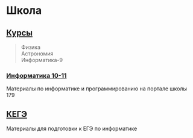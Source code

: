 <!---
xkurs/xkurs is a ✨ special ✨ repository because its `README.md` (this file) appears on your GitHub profile.
You can click the Preview link to take a look at your changes.
--->

# Школа

## [Курсы](https://adjoining-approach-866.notion.site/19bba46184c34f9c9f77f55a7cfe32b0?v=fa1c90dfc7e145bc8d6772020325e852 "Notion")

>Физика  
Астрономия  
Информатика-9

### [Информатика 10-11](https://server.179.ru/wiki/?page=Informatika/11_B "Школа179")

Материалы по информатике и программированию на портале школы 179

## [КЕГЭ](https://xkurs.github.io/KEGE/ "ЕГЭ по информатике")

Материалы для подготовки к ЕГЭ по информатике
